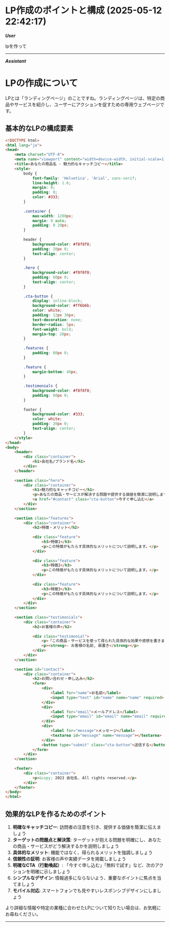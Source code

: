 <!-- Generated by SpecStory -->

# LP作成のポイントと構成 (2025-05-12 22:42:17)

_**User**_

lpを作って

---

_**Assistant**_

# LPの作成について

LPとは「ランディングページ」のことですね。ランディングページは、特定の商品やサービスを紹介し、ユーザーにアクションを促すための専用ウェブページです。

## 基本的なLPの構成要素

```html
<!DOCTYPE html>
<html lang="ja">
<head>
    <meta charset="UTF-8">
    <meta name="viewport" content="width=device-width, initial-scale=1.0">
    <title>あなたの商品名 - 魅力的なキャッチコピー</title>
    <style>
        body {
            font-family: 'Helvetica', 'Arial', sans-serif;
            line-height: 1.6;
            margin: 0;
            padding: 0;
            color: #333;
        }
        
        .container {
            max-width: 1200px;
            margin: 0 auto;
            padding: 0 20px;
        }
        
        header {
            background-color: #f8f8f8;
            padding: 20px 0;
            text-align: center;
        }
        
        .hero {
            background-color: #f0f0f0;
            padding: 60px 0;
            text-align: center;
        }
        
        .cta-button {
            display: inline-block;
            background-color: #ff6b6b;
            color: white;
            padding: 12px 30px;
            text-decoration: none;
            border-radius: 5px;
            font-weight: bold;
            margin-top: 20px;
        }
        
        .features {
            padding: 60px 0;
        }
        
        .feature {
            margin-bottom: 40px;
        }
        
        .testimonials {
            background-color: #f8f8f8;
            padding: 60px 0;
        }
        
        footer {
            background-color: #333;
            color: white;
            padding: 20px 0;
            text-align: center;
        }
    </style>
</head>
<body>
    <header>
        <div class="container">
            <h1>会社名/ブランド名</h1>
        </div>
    </header>
    
    <section class="hero">
        <div class="container">
            <h1>魅力的なキャッチコピー</h1>
            <p>あなたの商品・サービスが解決する問題や提供する価値を簡潔に説明します。</p>
            <a href="#contact" class="cta-button">今すぐ申し込む</a>
        </div>
    </section>
    
    <section class="features">
        <div class="container">
            <h2>特徴・メリット</h2>
            
            <div class="feature">
                <h3>特徴1</h3>
                <p>この特徴がもたらす具体的なメリットについて説明します。</p>
            </div>
            
            <div class="feature">
                <h3>特徴2</h3>
                <p>この特徴がもたらす具体的なメリットについて説明します。</p>
            </div>
            
            <div class="feature">
                <h3>特徴3</h3>
                <p>この特徴がもたらす具体的なメリットについて説明します。</p>
            </div>
        </div>
    </section>
    
    <section class="testimonials">
        <div class="container">
            <h2>お客様の声</h2>
            
            <div class="testimonial">
                <p>「この商品・サービスを使って得られた具体的な効果や感想を書きます。」</p>
                <p><strong>- お客様の名前, 肩書き</strong></p>
            </div>
        </div>
    </section>
    
    <section id="contact">
        <div class="container">
            <h2>お問い合わせ・申し込み</h2>
            <form>
                <div>
                    <label for="name">お名前</label>
                    <input type="text" id="name" name="name" required>
                </div>
                <div>
                    <label for="email">メールアドレス</label>
                    <input type="email" id="email" name="email" required>
                </div>
                <div>
                    <label for="message">メッセージ</label>
                    <textarea id="message" name="message"></textarea>
                </div>
                <button type="submit" class="cta-button">送信する</button>
            </form>
        </div>
    </section>
    
    <footer>
        <div class="container">
            <p>&copy; 2023 会社名. All rights reserved.</p>
        </div>
    </footer>
</body>
</html>
```

## 効果的なLPを作るためのポイント

1. **明確なキャッチコピー**: 訪問者の注意を引き、提供する価値を簡潔に伝えましょう
2. **ターゲットの問題点と解決策**: ターゲットが抱える問題を明確にし、あなたの商品・サービスがどう解決するかを説明しましょう
3. **具体的なメリット**: 機能ではなく、得られるメリットを強調しましょう
4. **信頼性の証明**: お客様の声や実績データを掲載しましょう
5. **明確なCTA（行動喚起）**: 「今すぐ申し込む」「無料で試す」など、次のアクションを明確に示しましょう
6. **シンプルなデザイン**: 情報過多にならないよう、重要なポイントに焦点を当てましょう
7. **モバイル対応**: スマートフォンでも見やすいレスポンシブデザインにしましょう

より詳細な情報や特定の業種に合わせたLPについて知りたい場合は、お気軽にお尋ねください。

---

